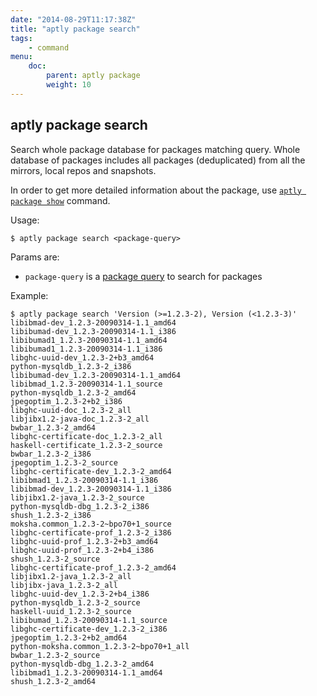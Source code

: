 ```yaml
---
date: "2014-08-29T11:17:38Z"
title: "aptly package search"
tags:
    - command
menu:
    doc:
        parent: aptly package
        weight: 10
---
```


aptly package search
--------------------

Search whole package database for packages matching query.
Whole database of packages includes all packages (deduplicated)
from all the mirrors, local repos and snapshots.

In order to get more detailed information about the package,
use [`aptly package show`](/doc/aptly/package/show/) command.

Usage:

    $ aptly package search <package-query>

Params are:

-   `package-query` is a [package query](/doc/feature/query/) to
    search for packages

Example:

    $ aptly package search 'Version (>=1.2.3-2), Version (<1.2.3-3)'
    libibmad-dev_1.2.3-20090314-1.1_amd64
    libibumad-dev_1.2.3-20090314-1.1_i386
    libibumad1_1.2.3-20090314-1.1_amd64
    libibumad1_1.2.3-20090314-1.1_i386
    libghc-uuid-dev_1.2.3-2+b3_amd64
    python-mysqldb_1.2.3-2_i386
    libibumad-dev_1.2.3-20090314-1.1_amd64
    libibmad_1.2.3-20090314-1.1_source
    python-mysqldb_1.2.3-2_amd64
    jpegoptim_1.2.3-2+b2_i386
    libghc-uuid-doc_1.2.3-2_all
    libjibx1.2-java-doc_1.2.3-2_all
    bwbar_1.2.3-2_amd64
    libghc-certificate-doc_1.2.3-2_all
    haskell-certificate_1.2.3-2_source
    bwbar_1.2.3-2_i386
    jpegoptim_1.2.3-2_source
    libghc-certificate-dev_1.2.3-2_amd64
    libibmad1_1.2.3-20090314-1.1_i386
    libibmad-dev_1.2.3-20090314-1.1_i386
    libjibx1.2-java_1.2.3-2_source
    python-mysqldb-dbg_1.2.3-2_i386
    shush_1.2.3-2_i386
    moksha.common_1.2.3-2~bpo70+1_source
    libghc-certificate-prof_1.2.3-2_i386
    libghc-uuid-prof_1.2.3-2+b3_amd64
    libghc-uuid-prof_1.2.3-2+b4_i386
    shush_1.2.3-2_source
    libghc-certificate-prof_1.2.3-2_amd64
    libjibx1.2-java_1.2.3-2_all
    libjibx-java_1.2.3-2_all
    libghc-uuid-dev_1.2.3-2+b4_i386
    python-mysqldb_1.2.3-2_source
    haskell-uuid_1.2.3-2_source
    libibumad_1.2.3-20090314-1.1_source
    libghc-certificate-dev_1.2.3-2_i386
    jpegoptim_1.2.3-2+b2_amd64
    python-moksha.common_1.2.3-2~bpo70+1_all
    bwbar_1.2.3-2_source
    python-mysqldb-dbg_1.2.3-2_amd64
    libibmad1_1.2.3-20090314-1.1_amd64
    shush_1.2.3-2_amd64

